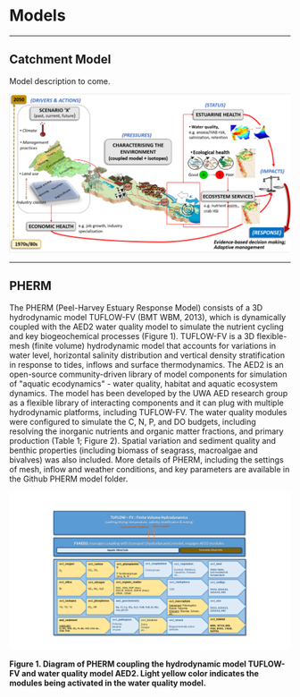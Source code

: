 # Models

---

## Catchment Model

 Model description to come.
 
 
 <img src="https://github.com/AquaticEcoDynamics/Peel_ARC/blob/master/Images/Scenario Pic.png">

 ---
 
 ## PHERM
 
The PHERM (Peel-Harvey Estuary Response Model) consists of a 3D hydrodynamic model TUFLOW-FV (BMT WBM, 2013), which is dynamically coupled with the AED2 water quality model to simulate the nutrient cycling and key biogeochemical processes (Figure 1). TUFLOW-FV is a 3D flexible-mesh (finite volume) hydrodynamic model that accounts for variations in water level, horizontal salinity distribution and vertical density stratification in response to tides, inflows and surface thermodynamics. The AED2 is an open-source community-driven library of model components for simulation of "aquatic ecodynamics" - water quality, habitat and aquatic ecosystem dynamics. The model has been developed by the UWA AED research group as a flexible library of interacting components and it can plug with multiple hydrodynamic platforms, including TUFLOW-FV. The water quality modules were configured to simulate the C, N, P, and DO budgets, including resolving the inorganic nutrients and organic matter fractions, and primary production (Table 1; Figure 2). Spatial variation and sediment quality and benthic properties (including biomass of seagrass, macroalgae and bivalves) was also included. More details of PHERM, including the settings of mesh, inflow and weather conditions, and key parameters are available in the Github PHERM model folder. 

<img src="https://github.com/AquaticEcoDynamics/Peel_ARC/blob/master/Images/pherm.png">

**Figure 1. Diagram of PHERM coupling the hydrodynamic model TUFLOW-FV and water quality model AED2. Light yellow color indicates the modules being activated in the water quality model.** 
 






 
 
 
 


